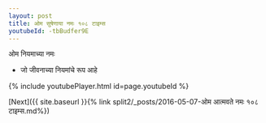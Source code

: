 ```yaml
---
layout: post
title: ओम सुषेणाया नमः १०८ टाइम्स
youtubeId: -tbBudfer9E
---
```

 
 
 ओम नियमाच्या नमः  
 
 -  जो जीवनाच्या नियमांचे रूप आहे 
 
  
 
  
 
 
 
 
 
 


{% include youtubePlayer.html id=page.youtubeId %}
 
[Next]({{ site.baseurl }}{% link  split2/_posts/2016-05-07-ओम आत्मवते नमः १०८ टाइम्स.md%})
 
